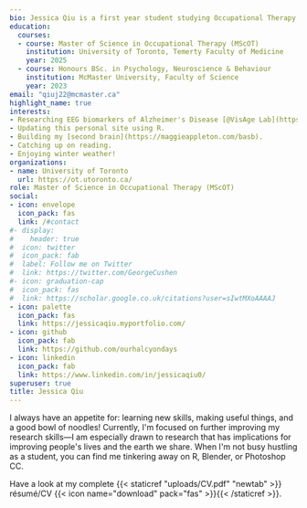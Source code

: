 ```yaml
---
bio: Jessica Qiu is a first year student studying Occupational Therapy at the University of Toronto. She loves learning things and making things.
education:
  courses:
  - course: Master of Science in Occupational Therapy (MScOT)
    institution: University of Toronto, Temerty Faculty of Medicine
    year: 2025
  - course: Honours BSc. in Psychology, Neuroscience & Behaviour
    institution: McMaster University, Faculty of Science
    year: 2023
email: "qiuj22@mcmaster.ca"
highlight_name: true
interests:
- Researching EEG biomarkers of Alzheimer's Disease [@VisAge Lab](https://www.baycrest.org/about-us-rri).
- Updating this personal site using R.
- Building my [second brain](https://maggieappleton.com/basb).
- Catching up on reading.
- Enjoying winter weather!
organizations:
- name: University of Toronto
  url: https://ot.utoronto.ca/
role: Master of Science in Occupational Therapy (MScOT)
social:
- icon: envelope
  icon_pack: fas
  link: /#contact
#- display:
#    header: true
#  icon: twitter
#  icon_pack: fab
#  label: Follow me on Twitter
#  link: https://twitter.com/GeorgeCushen
#- icon: graduation-cap
#  icon_pack: fas
#  link: https://scholar.google.co.uk/citations?user=sIwtMXoAAAAJ
- icon: palette
  icon_pack: fas
  link: https://jessicaqiu.myportfolio.com/
- icon: github
  icon_pack: fab
  link: https://github.com/ourhalcyondays
- icon: linkedin
  icon_pack: fab
  link: https://www.linkedin.com/in/jessicaqiu0/
superuser: true
title: Jessica Qiu
---
```


I always have an appetite for: learning new skills, making useful things, and a good bowl of noodles! Currently, I'm focused on further improving my research skills—I am especially drawn to research that has implications for improving people's lives and the earth we share. When I'm not busy hustling as a student, you can find me tinkering away on R, Blender, or Photoshop CC.

Have a look at my complete {{< staticref "uploads/CV.pdf" "newtab" >}} résumé/CV {{< icon name="download" pack="fas" >}}{{< /staticref >}}.
